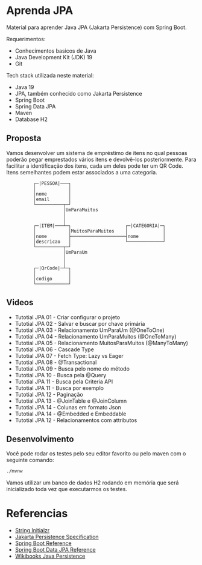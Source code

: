 Aprenda JPA
===========
Material para aprender Java JPA (Jakarta Persistence) com Spring Boot.

Requerimentos:
* Conhecimentos basicos de Java
* Java Development Kit (JDK) 19 
* Git

Tech stack utilizada neste material:
* Java 19
* JPA, também conhecido como Jakarta Persistence
* Spring Boot
* Spring Data JPA
* Maven
* Database H2

Proposta
--------
Vamos desenvolver um sistema de empréstimo de itens no qual pessoas poderão pegar emprestados vários itens e devolvê-los posteriormente.
Para facilitar a identificação dos itens, cada um deles pode ter um QR Code.
Itens semelhantes podem estar associados a uma categoria.

```text
          ┌─|PESSOA|───┐
          │            │
          │nome        │
          │email       │
          └──────────┬─┘
                     │UmParaMuitos
                     │
                     │
          ┌─|ITEM|───┴─┐                    ┌─|CATEGORIA|─┐   
          │            │MuitosParaMuitos    │             │
          │nome        ├────────────────────┤nome         │
          │descricao   │                    └─────────────┘
          └──────────┬─┘                    
                     │UmParaUm
                     │
                     │
          ┌─|QrCode|─┴─┐
          │            │
          │codigo      │
          └────────────┘
```

Videos
------
- Tutotial JPA 01 - Criar configurar o projeto
- Tutotial JPA 02 - Salvar e buscar por chave primária
- Tutotial JPA 03 - Relacionamento UmParaUm (@OneToOne)
- Tutotial JPA 04 - Relacionamento UmParaMuitos (@OneToMany)
- Tutotial JPA 05 - Relacionamento MuitosParaMuitos (@ManyToMany)
- Tutotial JPA 06 - Cascade Type
- Tutotial JPA 07 - Fetch Type: Lazy vs Eager 
- Tutotial JPA 08 - @Transactional
- Tutotial JPA 09 - Busca pelo nome do método
- Tutotial JPA 10 - Busca pela @Query
- Tutotial JPA 11 - Busca pela Criteria API
- Tutotial JPA 11 - Busca por exemplo
- Tutotial JPA 12 - Paginação
- Tutotial JPA 13 - @JoinTable e @JoinColumn
- Tutotial JPA 14 - Colunas em formato Json
- Tutotial JPA 14 - @Embedded e Embeddable
- Tutotial JPA 12 - Relacionamentos com attributos

Desenvolvimento
---------------

Você pode rodar os testes pelo seu editor favorito ou pelo maven com o seguinte comando:
```bash
./mvnw
```

Vamos utilizar um banco de dados H2 rodando em memória que será inicializado toda vez que executarmos os testes.

Referencias
===========
* [String Initialzr](https://start.spring.io/)
* [Jakarta Persistence Specification](https://jakarta.ee/specifications/persistence/3.1/jakarta-persistence-spec-3.1.html)
* [Spring Boot Reference](https://docs.spring.io/spring-boot/docs/current/reference/htmlsingle/)
* [Spring Boot Data JPA Reference](https://docs.spring.io/spring-data/jpa/docs/current/reference/html/)
* [Wikibooks Java Persistence](https://en.wikibooks.org/wiki/Java_Persistence)
